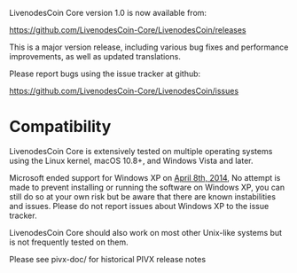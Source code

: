 LivenodesCoin Core version 1.0 is now available from:

  <https://github.com/LivenodesCoin-Core/LivenodesCoin/releases>

This is a major version release, including various bug fixes and
performance improvements, as well as updated translations.

Please report bugs using the issue tracker at github:

  <https://github.com/LivenodesCoin-Core/LivenodesCoin/issues>

Compatibility
==============

LivenodesCoin Core is extensively tested on multiple operating systems using
the Linux kernel, macOS 10.8+, and Windows Vista and later.

Microsoft ended support for Windows XP on [April 8th, 2014](https://www.microsoft.com/en-us/WindowsForBusiness/end-of-xp-support),
No attempt is made to prevent installing or running the software on Windows XP, you
can still do so at your own risk but be aware that there are known instabilities and issues.
Please do not report issues about Windows XP to the issue tracker.

LivenodesCoin Core should also work on most other Unix-like systems but is not
frequently tested on them.


Please see pivx-doc/ for historical PIVX release notes
